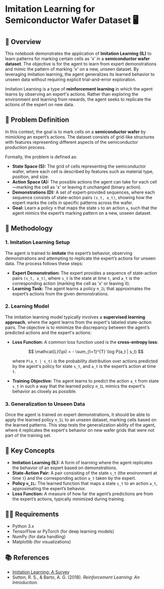 # Imitation Learning for Semiconductor Wafer Dataset 🖥️

## 📖 Overview

This notebook demonstrates the application of **Imitation Learning (IL)** to learn patterns for marking certain cells as 'x' in a **semiconductor wafer dataset**. The objective is for the agent to learn from expert demonstrations and mimic the pattern of marking 'x' on a new, unseen dataset. By leveraging imitation learning, the agent generalizes its learned behavior to unseen data without requiring explicit trial-and-error exploration.

Imitation Learning is a type of **reinforcement learning** in which the agent learns by observing an expert's actions. Rather than exploring the environment and learning from rewards, the agent seeks to replicate the actions of the expert on new data.

## 🧠 Problem Definition

In this context, the goal is to mark cells on a **semiconductor wafer** by mimicking an expert’s actions. The dataset consists of grid-like structures with features representing different aspects of the semiconductor production process. 

Formally, the problem is defined as:

- **State Space (S):** The grid of cells representing the semiconductor wafer, where each cell is described by features such as material type, position, and size.
- **Action Space (A):** The possible actions the agent can take for each cell—marking the cell as 'x' or leaving it unchanged (binary action).
- **Demonstrations (D):** A set of expert-provided sequences, where each sequence consists of state-action pairs `(s_t, a_t)`, showing how the expert marks the cells in specific patterns across the wafer.
- **Goal:** Learn a policy `π` that maps the state `s` to an action `a`, such that the agent mimics the expert’s marking pattern on a new, unseen dataset.

## 🎯 Methodology

### 1. **Imitation Learning Setup**

The agent is trained to **imitate** the expert’s behavior, observing demonstrations and attempting to replicate the expert’s actions for unseen data. The process follows these steps:

- **Expert Demonstration:** The expert provides a sequence of state-action pairs `(s_t, a_t)`, where `s_t` is the state at time `t`, and `a_t` is the corresponding action (marking the cell as 'x' or leaving it).
- **Learning Task:** The agent learns a policy `π_IL` that approximates the expert’s actions from the given demonstrations.

### 2. **Learning Model**

The imitation learning model typically involves a **supervised learning approach**, where the agent learns from the expert's labeled state-action pairs. The objective is to minimize the discrepancy between the agent’s predicted actions and the expert's actions:

- **Loss Function:** A common loss function used is the **cross-entropy loss**:

  $$ \mathcal{L}(\pi) = - \sum_{t=1}^{T} \log P(a_t | s_t) $$

  where `P(a_t | s_t)` is the probability distribution over actions predicted by the agent's policy for state `s_t`, and `a_t` is the expert’s action at time `t`.

- **Training Objective:** The agent learns to predict the action `a_t` from state `s_t` in such a way that the learned policy `π_IL` mimics the expert's behavior as closely as possible.

### 3. **Generalization to Unseen Data**

Once the agent is trained on expert demonstrations, it should be able to apply the learned policy `π_IL` to an unseen dataset, marking cells based on the learned patterns. This step tests the generalization ability of the agent, where it replicates the expert's behavior on new wafer grids that were not part of the training set.

## 🚀 Key Concepts

- **Imitation Learning (IL):** A form of learning where the agent replicates the behavior of an expert based on demonstrations.
- **State-Action Pair:** A pair consisting of the state `s_t` (the environment at time `t`) and the corresponding action `a_t` taken by the expert.
- **Policy `π_IL`:** The learned function that maps a state `s_t` to an action `a_t`, approximating the expert’s behavior.
- **Loss Function:** A measure of how far the agent’s predictions are from the expert’s actions, typically minimized during training.

## 🧑‍💻 Requirements

- Python 3.x
- TensorFlow or PyTorch (for deep learning models)
- NumPy (for data handling)
- Matplotlib (for visualizations)

## 📚 References

- [Imitation Learning: A Survey](https://arxiv.org/abs/1807.06798)
- Sutton, R. S., & Barto, A. G. (2018). *Reinforcement Learning: An Introduction.*
